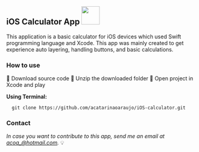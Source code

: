 ## iOS Calculator App <img src="https://developer.apple.com/swift/images/swift-og.png" width="48">
This application is a basic calculator for iOS devices which used Swift programming language and Xcode. This app was mainly created to get experience auto layering, handling buttons, and basic calculations. 

### How to use
:small_orange_diamond: Download source code
:small_orange_diamond: Unzip the downloaded folder
:small_orange_diamond: Open project in Xcode and play

**Using Terminal:**
```
  git clone https://github.com/acatarinaoaraujo/iOS-calculator.git
  ```
 ### Contact
 <em> In case you want to contribute to this app, send me an email at acoa_@hotmail.com.</em> :bulb:
